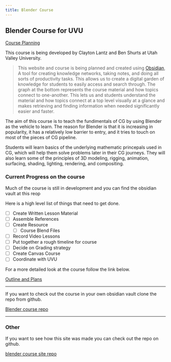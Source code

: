 ```yaml
---
title: Blender Course
---
```


## Blender Course for UVU

[Course Planning](blendercourse/coursevault/Course%20Planning.md)

This course is being developed by Clayton Lantz and Ben Shurts at Utah Valley University.

>This website and course is being planned and created using [Obsidian](https://obsidian.md/), A tool for creating knowledge networks, taking notes, and doing all sorts of productivity tasks. This allows us to create a digital garden of knowledge for students to easily access and search through. The graph at the bottom represents the course material and how topics connect to one-another. This lets us and students understand the material and how topics connect at a top level visually at a glance and makes retrieving and finding information when needed significantly easier and faster.

The aim of this course is to teach the fundimentals of CG by using Blender as the vehicle to learn. The reason for Blender is that it is increasing in popularity, it has a relatively low barrier to entry, and it tries to touch on most of the pieces of CG pipeline.

Students will learn basics of the underlying mathematic princepals used in CG, which will help them solve problems later in their CG journeys. They will also learn some of the principles of 3D modeling, rigging, animation, surfacing, shading, lighting, rendering, and compositing.

### Current Progress on the course

Much of the course is still in development and you can find the obsidian vault at this reop

Here is a high level list of things that need to get done.
- [ ] Create Written Lesson Material
- [ ] Assemble References
- [ ] Create Resource
  - [ ] Course Blend Files
- [ ] Record Video Lessons
- [ ] Put together a rough timeline for course
- [ ] Decide on Grading strategy
- [ ] Create Canvas Course
- [ ] Coordinate with UVU

For a more detailed look at the course follow the link below.

[Outline and Plans](blendercourse/coursevault/_index.md)

---

If you want to check out the course in your own obsidian vault clone the repo from github.



[Blender course repo](https://github.com/benshurts/blendercourse)




---
### Other

If you want to see how this site was made you can check out the repo on github.

[blender course site repo](https://github.com/benshurts/BlenderCourseSite)
